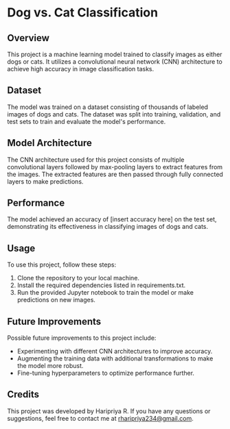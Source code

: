 # Dog vs. Cat Classification

## Overview
This project is a machine learning model trained to classify images as either dogs or cats. It utilizes a convolutional neural network (CNN) architecture to achieve high accuracy in image classification tasks.

## Dataset
The model was trained on a dataset consisting of thousands of labeled images of dogs and cats. The dataset was split into training, validation, and test sets to train and evaluate the model's performance.

## Model Architecture
The CNN architecture used for this project consists of multiple convolutional layers followed by max-pooling layers to extract features from the images. The extracted features are then passed through fully connected layers to make predictions.

## Performance
The model achieved an accuracy of [insert accuracy here] on the test set, demonstrating its effectiveness in classifying images of dogs and cats.

## Usage
To use this project, follow these steps:
1. Clone the repository to your local machine.
2. Install the required dependencies listed in requirements.txt.
3. Run the provided Jupyter notebook to train the model or make predictions on new images.

## Future Improvements
Possible future improvements to this project include:
- Experimenting with different CNN architectures to improve accuracy.
- Augmenting the training data with additional transformations to make the model more robust.
- Fine-tuning hyperparameters to optimize performance further.

## Credits
This project was developed by Haripriya R. If you have any questions or suggestions, feel free to contact me at rharipriya234@gmail.com.

